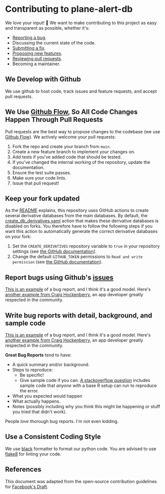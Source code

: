 # Contributing to plane-alert-db

We love your input! 🚀 We want to make contributing to this project as easy and transparent as possible, whether it's:

-   [Reporting a bug](https://github.com/sdr-enthusiasts/plane-alert-db/issues/new?assignees=&labels=bug&template=bug_report.yml).
-   Discussing the current state of the code.
-   [Submitting a fix](https://github.com/sdr-enthusiasts/plane-alert-db/compare).
-   [Proposing new features](https://github.com/sdr-enthusiasts/plane-alert-db/issues/new?assignees=&labels=enhancement&template=feature_request.yml).
-   [Reviewing pull requests](https://github.com/sdr-enthusiasts/plane-alert-db/pulls).
-   Becoming a maintainer.

## We Develop with Github

We use github to host code, track issues and feature requests, and accept pull requests.

## We Use [Github Flow](https://guides.github.com/introduction/flow/index.html), So All Code Changes Happen Through Pull Requests

Pull requests are the best way to propose changes to the codebase (we use [Github Flow](https://docs.github.com/en/get-started/quickstart/github-flow)). We actively welcome your pull requests:

1.  Fork the repo and create your branch from `main`.
2.  Create a new feature branch to implement your changes on.
3.  Add tests if you've added code that should be tested.
4.  If you've changed the internal working of the repository, update the documentation.
5.  Ensure the test suite passes.
6.  Make sure your code lints.
7.  Issue that pull request!

## Keep your fork updated

As the [README](README.md) explains, this repository uses GitHub actions to create several derivative databases from the main databases. By default, the [create_db_derivatives.yaml](.github/workflows/create_db_derivatives.yaml) action that makes these derivative databases is disabled on forks. You therefore have to follow the following steps if you want this action to automatically generate the correct derivative databases on your fork:

1.  Set the `CREATE_DERIVATIVES` repository variable to `true` in your repository settings (see [the GitHub documentation](https://docs.github.com/en/actions/learn-github-actions/variables#creating-configuration-variables-for-a-repository)).
2.  Change the default `GITHUB_TOKEN` permissions to `Read and write permission` (see [the GitHub documentation](https://docs.github.com/en/repositories/managing-your-repositorys-settings-and-features/enabling-features-for-your-repository/managing-github-actions-settings-for-a-repository#configuring-the-default-github_token-permissions)).

## Report bugs using Github's [issues](https://github.com/sdr-enthusiasts/plane-alert-db/issues)

[This is an example](http://stackoverflow.com/q/12488905/180626) of a bug report, and I think it's a good model. Here's [another example from Craig Hockenberry](http://www.openradar.me/11905408), an app developer greatly respected in the community.

## Write bug reports with detail, background, and sample code

[This is an example](http://stackoverflow.com/q/12488905/180626) of a bug report, and I think it's a good model. Here's [another example from Craig Hockenberry](http://www.openradar.me/11905408), an app developer greatly respected in the community.

**Great Bug Reports** tend to have:

-   A quick summary and/or background.
-   Steps to reproduce:
    -   Be specific!
    -   Give sample code if you can. [A stackoverflow question](http://stackoverflow.com/q/12488905/180626) includes sample code that _anyone_ with a base R setup can run to reproduce the error.
-   What you expected would happen
-   What actually happens.
-   Notes (possibly including why you think this might be happening or stuff you tried that didn't work).

People _love_ thorough bug reports. I'm not even kidding.

## Use a Consistent Coding Style

We use [black](https://github.com/psf/black) formatter to format our python code. You are advised to use [flake8](https://flake8.pycqa.org/en/latest/) for linting your code.

## References

This document was adapted from the open-source contribution guidelines for [Facebook's Draft](https://github.com/facebook/draft-js/blob/a9316a723f9e918afde44dea68b5f9f39b7d9b00/CONTRIBUTING.md).
